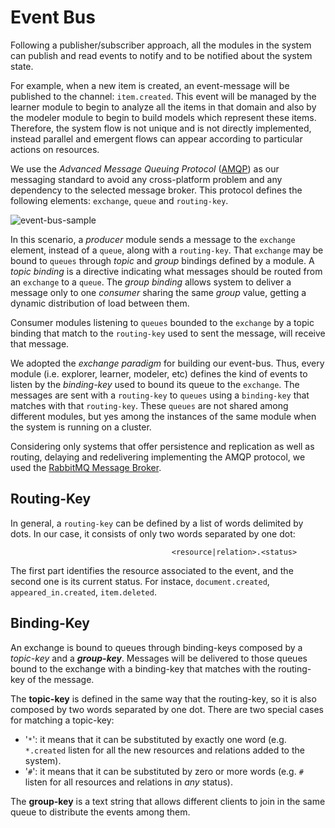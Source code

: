 # Event Bus
Following a publisher/subscriber approach, all the modules in the system can publish and read  events to notify and to be notified about the system state. 

For example, when a new item is created, an event-message will be published to the channel:  `item.created`. This event will be managed by the learner module to begin to analyze all the  items in that domain and also by the modeler module to begin to build models which represent  these items. Therefore, the system flow is not unique and is not directly implemented, instead  parallel and emergent flows can appear according to particular actions on resources. 

We use the *Advanced Message Queuing Protocol* ([AMQP](http://www.amqp.org/)) as our messaging standard to avoid any  cross-platform problem and any dependency to the selected message broker. This protocol defines  the following elements: `exchange`, `queue` and `routing-key`. 


![event-bus-sample](https://dl.dropboxusercontent.com/u/299257/librairy/figures/event-bus-sample.png)

In this scenario, a *producer* module sends a message to the `exchange` element, instead of a `queue`,  along with a `routing-key`. That `exchange` may be bound to `queues` through *topic* and *group* bindings defined by a module. A *topic binding* is a directive indicating what messages should be routed from an `exchange` to a `queue`. The *group binding* allows system to deliver a message only  to one *consumer* sharing the same *group* value, getting a dynamic distribution of load between them. 

Consumer  modules  listening  to  `queues`  bounded  to  the  `exchange`  by  a  topic  binding  that  match  to the `routing-key` used to sent the message, will receive that message. 

We adopted the *exchange paradigm* for building our event-bus. Thus, every module (i.e. explorer, learner,  modeler, etc) defines the kind of events to listen by the *binding-key* used to bound its queue to the  `exchange`. The messages are sent with a `routing-key` to `queues` using a `binding-key` that matches with  that  `routing-key`.  These  `queues`  are  not  shared  among  different  modules,  but  yes  among  the  instances of the same module when the system is running on a cluster.

Considering  only  systems  that  offer  persistence  and  replication  as  well  as  routing,  delaying  and  redelivering implementing the AMQP protocol, we used the [RabbitMQ Message Broker](http://www.rabbitmq.com/).

## Routing-Key
In general, a `routing-key` can be defined by a list of words delimited by dots. In our case, it consists of only two words separated by one dot:

```
                                    <resource|relation>.<status>
```
The first part identifies the resource associated to the event, and the second one is its current status. For instace, `document.created`, `appeared_in.created`, `item.deleted`. 

## Binding-Key
An  exchange  is  bound  to  queues  through  binding-keys  composed  by  a  *topic-key*  and  a  ***group-key***.  Messages will be delivered to those queues bound to the exchange with a binding-key that matches  with the routing-key of the message. 

The **topic-key** is defined in the same way that the routing-key, so it is also composed by two words separated by one dot. There are two special cases for matching a topic-key:  
* '`*`': it means that it can be substituted by exactly one word (e.g. `*.created` listen for all the new resources and relations added to the system). 
* '`#`': it means that it can be substituted by zero or more words (e.g. `#` listen for all resources and relations in *any* status).

The **group-key** is a text string that allows different clients to join in the same queue to distribute the  events among them.

